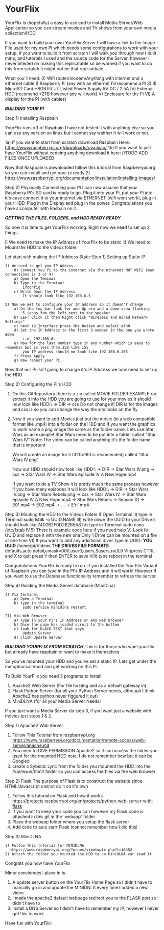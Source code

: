 # YourFlix
YourFlix is (hopefully) a easy to use and to install Media Server/Web Application so you can stream movies and TV shows from your own media collection/HDD

If you want to build your own YourFlix Server I will have a link to the Image File used for my own Pi which needs some configurations to work with your setup, if you want to build it from scratch I will walk you through how I built mine, and tutorials I used and the source code for the Server, however I never inteded on making this replicatable so be warned if you want to do this from scratch it might not be that replicatbale.

What you'll need:
  0) Wifi router/modem/Anything with internet and a ethernet cable
  I) Raspberry Pi (any with an ethernet I'd recomend a Pi 3)
  II) MicroSD Card +8GB
  III) UL Listed Power Supply 5V DC / 2.5A
  IV) External HDD (recomend +2TB however any will work)
  V) Enclosure for the Pi
  VI) A display for the Pi (with cables)


***BUILDING YOUR PI***

Step 1) Installing Raspbain

  YourFlix runs off of Raspbain I have not tested it with anything else so you can use any version on linux but I cannot say weither it will work or not.

  1a) If you want to start from scratch download Raspbain Here: https://www.raspberrypi.org/downloads/raspbian/
  1b) If you want to just have YourFlix without codeing anything download it here: //TODO ADD FILES ONCE UPLOADED
  
  Now that Raspbain is downloaded follow this tutorial from Raspberrypi.org so you can install and get your pi ready
  2) https://www.raspberrypi.org/documentation/installation/installing-images/

Step 2) Physically Connecting your Pi
  I can now assume that your Raspberry Pi's SD card is ready to go. Plug it into your Pi, put your Pi into it's case connect it to your internet via ETHERNET (wifi wont work), plug in your HDD, Plug in the Display and plug in the power.
  Congratulations you have a computer with Rasbain on it.

***GETTING THE FILES, FOLDERS, and HDD READY READY***

So now it is time to get YourFlix working. Right now we need to set up 2 things.

I) We need to make the IP Address of YourFlix to be static
II) We need to Mount the HDD to the videos folder

Let start with making the IP Address Static
Step 1) Setting up Static IP

	1) We need to get you IP Addess
		0) Connect You Pi to the internet via the ethernet NOT WIFI (max connections is 3 or 4) 
		a) Open the Teminal
		b) Type in the Terminal
			ifconfig
		c) Write Down the IP Address
			It should look like 192.168.0.5

	2) Now we net to configure your IP address so it doesn't change
		a) On the top bar look for and Up aro and a down arow flashing
			5 icons fom the left next to the speaker
		b) LEFT Click it then Right click "Wireless and Wired Network Settings"
		c) next to Interface press the button and select eth0
		d) Set the IP Address to the first 3 number in the one you wrote down
			i.e. 192.168.0.
		e) Now for the last number type in any number which is easy to remember but is less than 250 like 155
			you IP address should no look like 192.168.0.155
		f) Press Apply
		g) Now reboot your PI

Now that our Pi isn't going to change it's IP Address we now need to set up the HDD.

Step 2) Configuring the Pi's HDD
  1) On this GitRepository there is a zip called MOVIE FOLDER EXAMPLE.rar extract it into the HDD you are going to use for your movies
      It should now look like
          HDD:\ -> DIR
                -> css
      Do not change it! DIR is for the images and css is so you can change the way the site looks on the fly
  2) Now if you want to add Movies just put the movie (in a web compatible format like .mp4) into a folder on the HDD and if you want the graphics to work name a png image the same as the folder name. Lets use Star Wars as an example!
      Star Wars need to be put into a folder called "Star Wars IV"
        Note: The video can be called anything it's the folder name that is important
        
      We will create an image for it (320x180 is recomended) called "Star Wars IV.png"
      
      Now our HDD should now look like
          HDD:\ -> DIR
                    -> Star Wars IV.png
                -> css
                -> Star Wars IV
                  -> Star Wars episode IV A New Hope.mp4
                  
      If you want to do a TV Show it is pretty much the same process however if you have many episodes it will look like
      HDD:\ -> DIR
                    -> Star Wars IV.png
                    -> Star Wars Rebels.png
                -> css
                -> Star Wars IV
                  -> Star Wars episode IV A New Hope.mp4
                -> Star Wars Rebels
                  -> Season 01
                    -> E01.mp4
                    -> E02.mp4
                    -> ...
                    -> E'n'.mp4

Step 3) Mouting the HDD to the Videos Folder
  I) Open Terminal
	II) type in Terminal
		sudo lsblk -o UUID,NAME
	III) write down the UUID fo your Drive
		it should look like 74D2B2F0D2B2B5A8
	IV) type in Terminal
		sudo nano /etc/fstab
  IV.5) There is example code here if you need help
	V) Look fo UUID and replace it with the new one
		Only 1 Drive can be mounted on a file at one time
	VI) If you want to add any additional dives type in
		UUID=**YOU UUID** /home/pi/Videos **THE DRIVES FILE FORMATE** defaults,auto,nofail,umask=000,user0,users,Susers,rw,0,0
	VII)press CTRL and X to quit
		press Y then ENTER to save
	VIII) type reboot in the terminal

Congratulations YourFlix is ready to run. If you installed the YourFlix Variant of Raspbain you can type in the Pi's IP Address and it will work! However if you want to use the Database functionality remember to refress the server.

Step 4) Building the Media Server database (MiniDlna)

	I) Via Terminal
		a) Open a Terminal
		b) type in the terminal
			sudo service minidlna restart

	II) Via Web Browser
		a) Type in your Pi's IP Address on any web Browser
		b) Once the page has loaded scroll to the bottom
		c) look for BLACK TEXT that says
			Update Server
		d) Click Update Server

***BUILDING YOURFLIX FROM SCRATCH***
This is for those who want yourflix but already have raspbain or want to make it themselves

So you've mounted your HDD and you've set a static IP. Lets get under the metaphorical hood and get working on this Pi.

To Build YourFlix you need 3 programs to install

1) Apache2 Web Server (For file hosting and as a default gateway in)
2) Flask Python Server (for all your Python Server needs, although I think Apache2 has python never figgured it out)
3) MiniDLNA (for all your Media Server Needs)

If you just want a Media Server do step 3, if you want just a website with movies just steps 1 & 2.

Step 1) Apache2 Web Server

  1) Follow This Tutorial from raspberrypi.org
    https://www.raspberrypi.org/documentation/remote-access/web-server/apache.md
  2) You need to GIVE PERMISSION Apache2 so it can access the folder you used for the mounted HDD
    note: I do not remember how but it can be Googled
  3) create a Sybiotic Lync from the folder you mounted the HDD into the /var/www/html/ folder so you can access the files via the web browser
  
Step 2) Flask
The purpose of Flask is to construct the website since HTML/Javascript cannot do it on it's own
  1) Follow this tutorial on Flask and how it works
    https://projects.raspberrypi.org/en/projects/python-web-server-with-flask
  2) If you want to keep your code you can however my Flask code is attached in this git in the 'webapp' folder
  3) Place the webapp folder where you setup the flask server
  4) Add code to auto start Flask (cannot remember how I did this)
  
Step 3) MiniDLNA

    1) Follow this tutorial for MINIDLNA
      https://www.raspberrypi.org/forums/viewtopic.php?t=16352
    2) Attach the folder you mounted the HDD to so MiniDLNA can read it
    
Congrats you now have YourFlix

Minor conviences I place in is
1) A update server button on the YourFlix Home Page so I didn't have to manually go in and update the MINIDNLA every time I added a new video
2) I made the apache2 default webpage redirect you to the FLASK port so I didn't have to
3) Install a DNS Server so I didn't have to remember my IP, however I never got this to work

Have fun with YourFlix!
